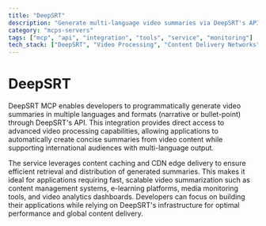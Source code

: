 ```yaml
---
title: "DeepSRT"
description: "Generate multi-language video summaries via DeepSRT's API with content caching and CDN edge delivery for efficient retrieval."
category: "mcps-servers"
tags: ["mcp", "api", "integration", "tools", "service", "monitoring"]
tech_stack: ["DeepSRT", "Video Processing", "Content Delivery Networks", "Multi-language Support", "API Integration"]
---
```


# DeepSRT

DeepSRT MCP enables developers to programmatically generate video summaries in multiple languages and formats (narrative or bullet-point) through DeepSRT's API. This integration provides direct access to advanced video processing capabilities, allowing applications to automatically create concise summaries from video content while supporting international audiences with multi-language output.

The service leverages content caching and CDN edge delivery to ensure efficient retrieval and distribution of generated summaries. This makes it ideal for applications requiring fast, scalable video summarization such as content management systems, e-learning platforms, media monitoring tools, and video analytics dashboards. Developers can focus on building their applications while relying on DeepSRT's infrastructure for optimal performance and global content delivery.
